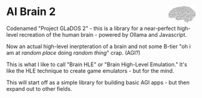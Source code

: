 # AI Brain 2 <img src="brain-ascii-art.png" align="right" width="15%"></image>

Codenamed "Project GLaDOS 2" - this is a library for a near-perfect high-level recreation of the human brain - powered by Ollama and Javascript.

Now an actual high-level inerpteration of a brain and not some B-tier "oh i am at *random place* doing *random thing*" crap. (AGI?)

This is what I like to call "Brain HLE" or "Brain High-Level Emulation." It's like the HLE technique to create game emulators - but for the mind.


This will start off as a simple library for building basic AGI apps - but then expand out to other fields.

